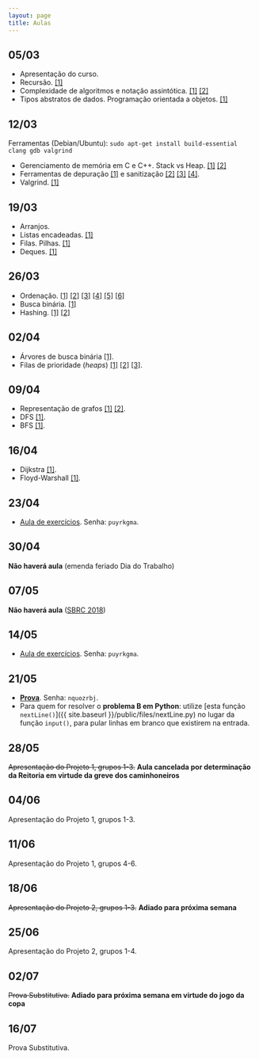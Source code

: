 ```yaml
---
layout: page
title: Aulas
---
```


## 05/03

 * Apresentação do curso.
 * Recursão. [[1]](https://ocw.mit.edu/courses/electrical-engineering-and-computer-science/6-0001-introduction-to-computer-science-and-programming-in-python-fall-2016/lecture-slides-code/MIT6_0001F16_Lec6.pdf)
 * Complexidade de algoritmos e notação assintótica. [[1]](https://ocw.mit.edu/courses/electrical-engineering-and-computer-science/6-0001-introduction-to-computer-science-and-programming-in-python-fall-2016/lecture-slides-code/MIT6_0001F16_Lec10.pdf) [[2]](https://ocw.mit.edu/courses/electrical-engineering-and-computer-science/6-0001-introduction-to-computer-science-and-programming-in-python-fall-2016/lecture-slides-code/MIT6_0001F16_Lec11.pdf)
 * Tipos abstratos de dados. Programação orientada a objetos. [[1]](http://www.cs.utexas.edu/~wcook/Drafts/2009/essay.pdf)

## 12/03

Ferramentas (Debian/Ubuntu): `sudo apt-get install build-essential clang gdb valgrind`

 * Gerenciamento de memória em C e C++. Stack vs Heap. [[1]](https://ocw.mit.edu/courses/electrical-engineering-and-computer-science/6-088-introduction-to-c-memory-management-and-c-object-oriented-programming-january-iap-2010/lecture-notes/MIT6_088IAP10_lec02.pdf) [[2]](https://cs61.seas.harvard.edu/wiki/images/e/e2/Lec11-Dynamic_memory_2.pdf#page=21)
 * Ferramentas de depuração [[1]](https://www.cs.cmu.edu/~gilpin/tutorial) e sanitização [[2]](https://clang.llvm.org/docs/MemorySanitizer.html) [[3]](https://clang.llvm.org/docs/AddressSanitizer.html) [[4]](https://clang.llvm.org/docs/LeakSanitizer.html).
 * Valgrind. [[1]](https://www.cprogramming.com/debugging/valgrind.html)

## 19/03

 * Arranjos.
 * Listas encadeadas. [[1]](http://www.cs.ukzn.ac.za/~hughm/ds/slides/19-linked-lists.pdf)
 * Filas. Pilhas. [[1]](http://www.cs.ukzn.ac.za/~hughm/ds/slides/20-stacks-queues-deques.pdf)
 * Deques. [[1]](https://www.eecs.yorku.ca/course_archive/2003-04/F/2011/2011A/DatStr_05_Deques.pdf)

## 26/03

 * Ordenação. [[1]](https://en.wikipedia.org/wiki/Mergesort) [[2]](https://en.wikipedia.org/wiki/Quicksort) [[3]](https://en.wikipedia.org/wiki/Quickselect) [[4]](https://en.wikipedia.org/wiki/Timsort) [[5]](https://en.wikipedia.org/wiki/Sorting_network) [[6]](https://codereview.stackexchange.com/q/23999)
 * Busca binária. [[1]](https://en.wikipedia.org/wiki/Binary_search_algorithm)
 * Hashing. [[1]](https://en.wikipedia.org/wiki/Hash_table) [[2]](https://www.131002.net/siphash/)

## 02/04

 * Árvores de busca binária [[1]](https://courses.cs.washington.edu/courses/cse373/06sp/handouts/lecture07.pdf).
 * Filas de prioridade (*heaps*) [[1]](https://courses.cs.washington.edu/courses/cse373/06sp/handouts/lecture10.pdf) [[2]](https://courses.cs.washington.edu/courses/cse373/06sp/handouts/lecture11.pdf) [[3]](https://www.cc.gatech.edu/~bader/COURSES/GATECH/CS6505-Spring2006/fibonacci.ppt).

## 09/04

 * Representação de grafos [[1]](https://en.wikipedia.org/wiki/Adjacency_list) [[2]](https://en.wikipedia.org/wiki/Adjacency_matrix).
 * DFS [[1]](https://en.wikipedia.org/wiki/Depth-first_search).
 * BFS [[1]](https://en.wikipedia.org/wiki/Breadth-first_search).

## 16/04

 * Dijkstra [[1]](http://web.stanford.edu/class/archive/cs/cs161/cs161.1176/Slides/Lecture11.pdf).
 * Floyd-Warshall [[1]](http://web.stanford.edu/class/archive/cs/cs161/cs161.1176/Slides/Lecture12.pdf).

## 23/04

 * [Aula de exercícios](https://www.codepit.io/#/contest/5addbef6636fa800962e7f28/view). Senha: `puyrkgma`.

## 30/04

**Não haverá aula** (emenda feriado Dia do Trabalho)

## 07/05

**Não haverá aula** ([SBRC 2018](http://www.sbrc2018.ufscar.br))

## 14/05

* [Aula de exercícios](https://www.codepit.io/#/contest/5af965ff636fa800962e88a3/view). Senha: `puyrkgma`.

## 21/05

* [**Prova**](https://www.codepit.io/#/contest/5b0285f7636fa800962e8c68/view). Senha: `nquozrbj`.
* Para quem for resolver o **problema B em Python**: utilize [esta função `nextLine()`]({{ site.baseurl }}/public/files/nextLine.py) no lugar da função `input()`, para pular linhas em branco que existirem na entrada.

## 28/05

~~Apresentação do Projeto 1, grupos 1-3.~~ **Aula cancelada por determinação da Reitoria em virtude da greve dos caminhoneiros**

## 04/06

Apresentação do Projeto 1, grupos 1-3.

## 11/06

Apresentação do Projeto 1, grupos 4-6.

## 18/06

~~Apresentação do Projeto 2, grupos 1-3.~~ **Adiado para próxima semana**

## 25/06

Apresentação do Projeto 2, grupos 1-4.

## 02/07

~~Prova Substitutiva.~~ **Adiado para próxima semana em virtude do jogo da copa**

## 16/07

Prova Substitutiva.

